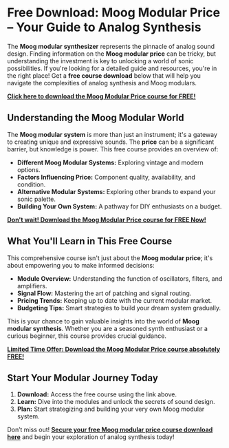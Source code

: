 # Free Download: Moog Modular Price – Your Guide to Analog Synthesis

The **Moog modular synthesizer** represents the pinnacle of analog sound design. Finding information on the **Moog modular price** can be tricky, but understanding the investment is key to unlocking a world of sonic possibilities. If you're looking for a detailed guide and resources, you're in the right place! Get a **free course download** below that will help you navigate the complexities of analog synthesis and Moog modulars.

[**Click here to download the Moog Modular Price course for FREE!**](https://udemywork.com/moog-modular-price)

## Understanding the Moog Modular World

The **Moog modular system** is more than just an instrument; it's a gateway to creating unique and expressive sounds. The **price** can be a significant barrier, but knowledge is power. This free course provides an overview of:

*   **Different Moog Modular Systems:** Exploring vintage and modern options.
*   **Factors Influencing Price:** Component quality, availability, and condition.
*   **Alternative Modular Systems:** Exploring other brands to expand your sonic palette.
*   **Building Your Own System:** A pathway for DIY enthusiasts on a budget.

[**Don't wait! Download the Moog Modular Price course for FREE Now!**](https://udemywork.com/moog-modular-price)

## What You'll Learn in This Free Course

This comprehensive course isn't just about the **Moog modular price**; it's about empowering you to make informed decisions:

*   **Module Overview:** Understanding the function of oscillators, filters, and amplifiers.
*   **Signal Flow:** Mastering the art of patching and signal routing.
*   **Pricing Trends:** Keeping up to date with the current modular market.
*   **Budgeting Tips:** Smart strategies to build your dream system gradually.

This is your chance to gain valuable insights into the world of **Moog modular synthesis**. Whether you are a seasoned synth enthusiast or a curious beginner, this course provides crucial guidance.

[**Limited Time Offer: Download the Moog Modular Price course absolutely FREE!**](https://udemywork.com/moog-modular-price)

## Start Your Modular Journey Today

1.  **Download:** Access the free course using the link above.
2.  **Learn:** Dive into the modules and unlock the secrets of sound design.
3.  **Plan:** Start strategizing and building your very own Moog modular system.

Don’t miss out! **[Secure your free Moog modular price course download here](https://udemywork.com/moog-modular-price)** and begin your exploration of analog synthesis today!
